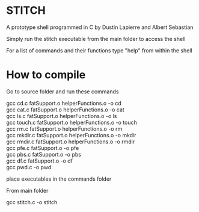 # STITCH
A prototype shell programmed in C 
by Dustin Lapierre and Albert Sebastian

Simply run the stitch executable from the main folder to access the shell

For a list of commands and their functions type "help" from within the shell

# How to compile

Go to source folder and run these commands

gcc cd.c fatSupport.o helperFunctions.o -o cd <br />
gcc cat.c fatSupport.o helperFunctions.o -o cat <br />
gcc ls.c fatSupport.o helperFunctions.o -o ls <br />
gcc touch.c fatSupport.o helperFunctions.o -o touch <br />
gcc rm.c fatSupport.o helperFunctions.o -o rm <br />
gcc mkdir.c fatSupport.o helperFunctions.o -o mkdir <br />
gcc rmdir.c fatSupport.o helperFunctions.o -o rmdir <br />
gcc pfe.c fatSupport.o -o pfe <br />
gcc pbs.c fatSupport.o -o pbs <br />
gcc df.c fatSupport.o -o df <br />
gcc pwd.c -o pwd <br />

place executables in the commands folder

From main folder

gcc stitch.c -o stitch

